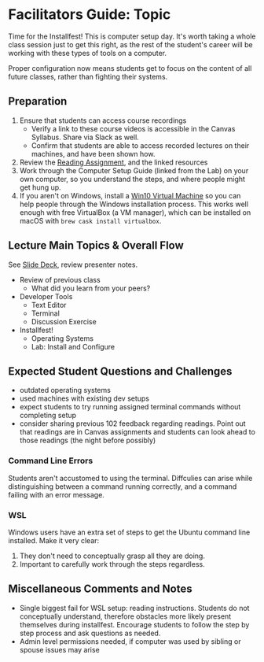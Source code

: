 # Facilitators Guide: Topic

Time for the Installfest! This is computer setup day. It's worth taking a whole class session just to get this right, as the rest of the student's career will be working with these types of tools on a computer. 

Proper configuration now means students get to focus on the content of all future classes, rather than fighting their systems. 

## Preparation
1. Ensure that students can access course recordings
    - Verify a link to these course videos is accessible in the Canvas Syllabus. Share via Slack as well.
    - Confirm that students are able to access recorded lectures on their machines, and have been shown how.
1. Review the [Reading Assignment](../DISCUSSION.md), and the linked resources
1. Work through the Computer Setup Guide (linked from the Lab) on your own computer, so you understand the steps, and where people might get hung up. 
1. If you aren't on Windows, install a [Win10 Virtual Machine](https://developer.microsoft.com/en-us/microsoft-edge/tools/vms/) so you can help people through the Windows installation process. This works well enough with free VirtualBox (a VM manager), which can be installed on macOS with `brew cask install virtualbox`. 

## Lecture Main Topics & Overall Flow
See [Slide Deck](https://docs.google.com/presentation/d/1A5HceeyBY6iZ-yEidix8lI2JLQViYxFbNK8Ij2UWgHs/edit), review presenter notes.

- Review of previous class
  - What did you learn from your peers?
- Developer Tools
  - Text Editor
  - Terminal
  - Discussion Exercise
- Installfest! 
  - Operating Systems
  - Lab: Install and Configure

## Expected Student Questions and Challenges
- outdated operating systems
- used machines with existing dev setups
- expect students to try running assigned terminal commands without completing setup
- consider sharing previous 102 feedback regarding readings.  Point out that readings are in Canvas assignments and students can look ahead to those readings (the night before possibly)

### Command Line Errors

Students aren't accustomed to using the terminal.  Diffculies can arise while distinguishing between a command running correctly, and a command failing with an error message. 

### WSL

Windows users have an extra set of steps to get the Ubuntu command line installed. Make it very clear: 
1. They don't need to conceptually grasp all they are doing. 
2. Important to carefully work through the steps regardless. 

## Miscellaneous Comments and Notes
- Single biggest fail for WSL setup:  reading instructions.  Students do not conceptually understand, therefore obstacles more likely present themselves during installfest.  Encourage students to follow the step by step process and ask questions as needed.
- Admin level permissions needed, if computer was used by sibling or spouse issues may arise
